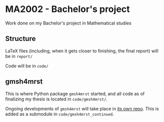 # MA2002 - Bachelor's project
Work done on my Bachelor's project in Mathematical studies

## Structure
LaTeX files (including, when it gets closer to finishing, the final report) will be in `report/`

Code will be in `code/`

## gmsh4mrst
This is where Python package `gmsh4mrst` started, and all code as of finalizing my thesis is located in `code/gmsh4mrst/`.

Ongoing developments of `gmsh4mrst` will take place in [its own repo](https://github.com/BollaBerg/gmsh4mrst). This is added as a submodule in `code/gmsh4mrst_continued`.